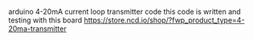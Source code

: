 arduino 4-20mA current loop transmitter code 
this code is written and testing with this board
https://store.ncd.io/shop/?fwp_product_type=4-20ma-transmitter
